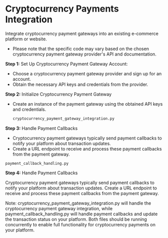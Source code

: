 # Cryptocurrency Payments Integration
Integrate cryptocurrency payment gateways into an existing e-commerce platform or website.

- Please note that the specific code may vary based on the chosen cryptocurrency payment gateway provider's API and documentation.

__Step 1:__ Set Up Cryptocurrency Payment Gateway Account:

 - Choose a cryptocurrency payment gateway provider and sign up for an account.
 - Obtain the necessary API keys and credentials from the provider.
   
__Step 2:__  Initialize Cryptocurrency Payment Gateway

 - Create an instance of the payment gateway using the obtained API keys and credentials.
   
   ```bash
   cryptocurrency_payment_gateway_integration.py
   ``` 

__Step 3:__ Handle Payment Callbacks

 - Cryptocurrency payment gateways typically send payment callbacks to notify your platform about transaction updates.
 - Create a URL endpoint to receive and process these payment callbacks from the payment gateway.

```payment_callback_handling.py```

__Step 4:__ Handle Payment Callbacks

Cryptocurrency payment gateways typically send payment callbacks to notify your platform about transaction updates.
Create a URL endpoint to receive and process these payment callbacks from the payment gateway.

Note: cryptocurrency_payment_gateway_integration.py  will handle the cryptocurrency payment gateway integration, while payment_callback_handling.py will handle payment callbacks and update the transaction status on your platform. Both files should be running concurrently to enable full functionality for cryptocurrency payments on your platform.
